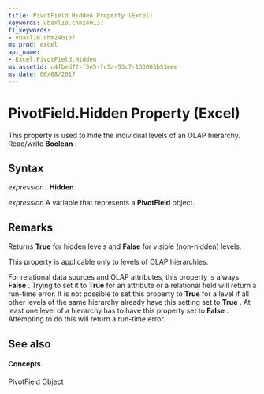 ```yaml
---
title: PivotField.Hidden Property (Excel)
keywords: vbaxl10.chm240137
f1_keywords:
- vbaxl10.chm240137
ms.prod: excel
api_name:
- Excel.PivotField.Hidden
ms.assetid: c4fbed72-f3e5-fc5a-53c7-133003b53eee
ms.date: 06/08/2017
---
```



# PivotField.Hidden Property (Excel)

This property is used to hide the individual levels of an OLAP hierarchy. Read/write **Boolean** .


## Syntax

 _expression_ . **Hidden**

 _expression_ A variable that represents a **PivotField** object.


## Remarks

 Returns **True** for hidden levels and **False** for visible (non-hidden) levels.

This property is applicable only to levels of OLAP hierarchies.

For relational data sources and OLAP attributes, this property is always **False** . Trying to set it to **True** for an attribute or a relational field will return a run-time error. It is not possible to set this property to **True** for a level if all other levels of the same hierarchy already have this setting set to **True** . At least one level of a hierarchy has to have this property set to **False** . Attempting to do this will return a run-time error.


## See also


#### Concepts


[PivotField Object](pivotfield-object-excel.md)

